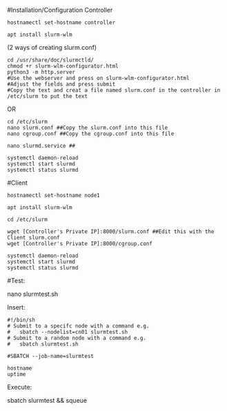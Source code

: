 #Installation/Configuration Controller
```
hostnamectl set-hostname controller

apt install slurm-wlm
```
(2 ways of creating slurm.conf)
```
cd /usr/share/doc/slurmctld/
chmod +r slurm-wlm-configurator.html
python3 -m http.server
#Use the webserver and press on slurm-wlm-configurator.html
#Adjust the fields and press submit
#Copy the text and creat a file named slurm.conf in the controller in /etc/slurm to put the text
```
OR 
```
cd /etc/slurm
nano slurm.conf ##Copy the slurm.conf into this file
nano cgroup.conf ##Copy the cgroup.conf into this file

nano slurmd.service ##

systemctl daemon-reload
systemctl start slurmd
systemctl status slurmd
```

#Client
```
hostnamectl set-hostname node1

apt install slurm-wlm

cd /etc/slurm

wget [Controller's Private IP]:8000/slurm.conf ##Edit this with the Client slurm.conf
wget [Controller's Private IP]:8000/cgroup.conf

systemctl daemon-reload
systemctl start slurmd
systemctl status slurmd
```

#Test:

nano slurmtest.sh

Insert:

```
#!/bin/sh
# Submit to a specifc node with a command e.g.
#   sbatch --nodelist=cn01 slurmtest.sh 
# Submit to a random node with a command e.g.
#   sbatch slurmtest.sh

#SBATCH --job-name=slurmtest

hostname
uptime
```
Execute:

sbatch slurmtest && squeue
